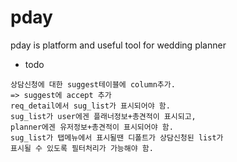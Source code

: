 # pday

pday is platform and useful tool for wedding planner

- todo

```
상담신청에 대한 suggest테이블에 column추가.
=> suggest에 accept 추가
req_detail에서 sug_list가 표시되어야 함.
sug_list가 user에겐 플래너정보+총견적이 표시되고,
planner에겐 유저정보+총견적이 표시되어야 함.
sug_list가 탭메뉴에서 표시될땐 디폴트가 상담신청된 list가
표시될 수 있도록 필터처리가 가능해야 함.
```
